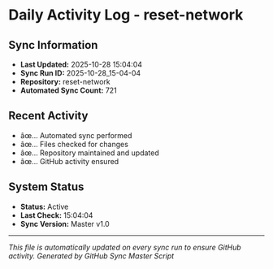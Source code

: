 ﻿# Daily Activity Log - reset-network

## Sync Information
- **Last Updated:** 2025-10-28 15:04:04
- **Sync Run ID:** 2025-10-28_15-04-04
- **Repository:** reset-network
- **Automated Sync Count:** 721

## Recent Activity
- âœ… Automated sync performed
- âœ… Files checked for changes
- âœ… Repository maintained and updated
- âœ… GitHub activity ensured

## System Status
- **Status:** Active
- **Last Check:** 15:04:04
- **Sync Version:** Master v1.0

---
*This file is automatically updated on every sync run to ensure GitHub activity.*
*Generated by GitHub Sync Master Script*
